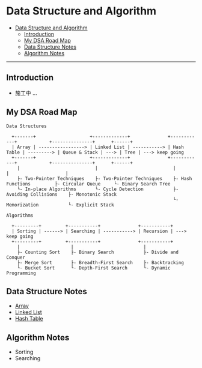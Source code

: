 # Data Structure and Algorithm

- [Data Structure and Algorithm](#data-structure-and-algorithm)
  - [Introduction](#introduction)
  - [My DSA Road Map](#my-dsa-road-map)
  - [Data Structure Notes](#data-structure-notes)
  - [Algorithm Notes](#algorithm-notes)

---
## Introduction

- 施工中 ...

## My DSA Road Map

```
Data Structures

  +-------+                    +-------------+              +------------+            +---------------+      +------+
  | Array | -----------------> | Linked List | -----------> | Hash Table | ---------> | Queue & Stack | ---> | Tree | ---> keep going
  +-------+                    +-------------+              +------------+            +---------------+      +------+
    |                            |                            |                         |                     |
    ├- Two-Pointer Techniques    ├- Two-Pointer Techniques    ├- Hash Functions         ├- Circular Queue     └- Binary Search Tree
    └- In-place Algorithms       └- Cycle Detection           ├- Avoiding Collisions    ├- Monotonic Stack
                                                              └- Memorization           └- Explicit Stack

Algorithms

  +---------+         +-----------+              +-----------+
  | Sorting | ------> | Searching | -----------> | Recursion | ---> keep going
  +---------+         +-----------+              +-----------+
    |                   |                          |
    ├- Counting Sort    ├- Binary Search           ├- Divide and Conquer
    ├- Merge Sort       ├- Breadth-First Search    ├- Backtracking
    └- Bucket Sort      └- Depth-First Search      └- Dynamic Programming
```

## Data Structure Notes

- [Array](./notes/array.md)
- [Linked List](./notes/linked-list.md)
- [Hash Table](./notes/hash-table.md)

## Algorithm Notes

- Sorting
- Searching